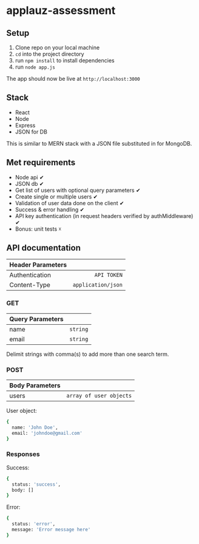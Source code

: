 # applauz-assessment

## Setup
1) Clone repo on your local machine
2) ```cd``` into the project directory
3) run ```npm install``` to install dependencies
4) run ```node app.js```

The app should now be live at ```http://localhost:3000```

## Stack
- React
- Node
- Express
- JSON for DB

This is similar to MERN stack with a JSON file substituted in for MongoDB.

## Met requirements
- Node api ✔
- JSON db ✔
- Get list of users with optional query parameters ✔
- Create single or multiple users ✔
- Validation of user data done on the client ✔
- Success & error handling ✔
- API key authentication (in request headers verified by authMiddleware) ✔
- Bonus: unit tests ☓

## API documentation

| Header Parameters   |            |
|:----------|-------------:
| Authentication | ```API TOKEN```
| Content-Type | ```application/json``` |

### GET

| Query Parameters   |            |
|:----------|-------------:
| name | ```string```
| email | ```string``` |

Delimit strings with comma(s) to add more than one search term.

### POST

| Body Parameters   |            |
|:----------|-------------:
| users | ```array of user objects``` |

User object:

```bash
{
  name: 'John Doe',
  email: 'johndoe@gmail.com'
}
```

### Responses

Success:

```bash
{
  status: 'success',
  body: []
}
```

Error:

```bash
{
  status: 'error',
  message: 'Error message here'
}
```
